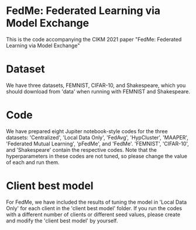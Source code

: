 # FedMe: Federated Learning via Model Exchange

This is the code accompanying the CIKM 2021 paper "FedMe: Federated Learning via Model Exchange" 

# Dataset

We have three datasets, FEMNIST, CIFAR-10, and Shakespeare, which you should download from 'data' when running with FEMNIST and Shakespeare.

# Code

We have prepared eight Jupiter notebook-style codes for the three datasets: 'Centralized', 'Local Data Only', 'FedAvg', 'HypCluster', 'MAAPER', 'Federated Mutual Learning', 'pFedMe', and 'FedMe'.
'FEMNIST', 'CIFAR-10', and 'Shakespeare' contain the respective codes.
Note that the hyperparameters in these codes are not tuned, so please change the value of each and run them.

# Client best model

For FedMe, we have included the results of tuning the model in 'Local Data Only' for each client in the 'client best model' folder.
If you run the codes with a different number of clients or different seed values, please create and modify the 'client best model' by yourself.


